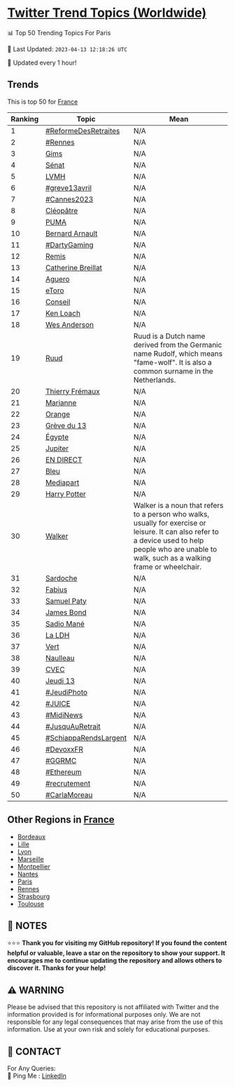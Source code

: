 [Twitter Trend Topics (Worldwide)](https://github.com/ErcinDedeoglu/Twitter-Trend-Topics)
==========


📊 Top 50 Trending Topics For Paris

📆 Last Updated: `2023-04-13 12:18:26 UTC`

🔧 Updated every 1 hour!


## Trends

This is top 50 for [France](</France>)

| Ranking | Topic | Mean |
| ------- | ------------ | ------------ |
| 1 | [#ReformeDesRetraites](http://twitter.com/search?q=%23ReformeDesRetraites) | N/A |
| 2 | [#Rennes](http://twitter.com/search?q=%23Rennes) | N/A |
| 3 | [Gims](http://twitter.com/search?q=Gims) | N/A |
| 4 | [Sénat](http://twitter.com/search?q=S%c3%a9nat) | N/A |
| 5 | [LVMH](http://twitter.com/search?q=LVMH) | N/A |
| 6 | [#greve13avril](http://twitter.com/search?q=%23greve13avril) | N/A |
| 7 | [#Cannes2023](http://twitter.com/search?q=%23Cannes2023) | N/A |
| 8 | [Cléopâtre](http://twitter.com/search?q=Cl%c3%a9op%c3%a2tre) | N/A |
| 9 | [PUMA](http://twitter.com/search?q=PUMA) | N/A |
| 10 | [Bernard Arnault](http://twitter.com/search?q=Bernard+Arnault) | N/A |
| 11 | [#DartyGaming](http://twitter.com/search?q=%23DartyGaming) | N/A |
| 12 | [Remis](http://twitter.com/search?q=Remis) | N/A |
| 13 | [Catherine Breillat](http://twitter.com/search?q=Catherine+Breillat) | N/A |
| 14 | [Aguero](http://twitter.com/search?q=Aguero) | N/A |
| 15 | [eToro](http://twitter.com/search?q=eToro) | N/A |
| 16 | [Conseil](http://twitter.com/search?q=Conseil) | N/A |
| 17 | [Ken Loach](http://twitter.com/search?q=Ken+Loach) | N/A |
| 18 | [Wes Anderson](http://twitter.com/search?q=Wes+Anderson) | N/A |
| 19 | [Ruud](http://twitter.com/search?q=Ruud) | Ruud is a Dutch name derived from the Germanic name Rudolf, which means "fame-wolf". It is also a common surname in the Netherlands. |
| 20 | [Thierry Frémaux](http://twitter.com/search?q=Thierry+Fr%c3%a9maux) | N/A |
| 21 | [Marianne](http://twitter.com/search?q=Marianne) | N/A |
| 22 | [Orange](http://twitter.com/search?q=Orange) | N/A |
| 23 | [Grève du 13](http://twitter.com/search?q=Gr%c3%a8ve+du+13) | N/A |
| 24 | [Égypte](http://twitter.com/search?q=%c3%89gypte) | N/A |
| 25 | [Jupiter](http://twitter.com/search?q=Jupiter) | N/A |
| 26 | [EN DIRECT](http://twitter.com/search?q=EN+DIRECT) | N/A |
| 27 | [Bleu](http://twitter.com/search?q=Bleu) | N/A |
| 28 | [Mediapart](http://twitter.com/search?q=Mediapart) | N/A |
| 29 | [Harry Potter](http://twitter.com/search?q=Harry+Potter) | N/A |
| 30 | [Walker](http://twitter.com/search?q=Walker) | Walker is a noun that refers to a person who walks, usually for exercise or leisure. It can also refer to a device used to help people who are unable to walk, such as a walking frame or wheelchair. |
| 31 | [Sardoche](http://twitter.com/search?q=Sardoche) | N/A |
| 32 | [Fabius](http://twitter.com/search?q=Fabius) | N/A |
| 33 | [Samuel Paty](http://twitter.com/search?q=Samuel+Paty) | N/A |
| 34 | [James Bond](http://twitter.com/search?q=James+Bond) | N/A |
| 35 | [Sadio Mané](http://twitter.com/search?q=Sadio+Man%c3%a9) | N/A |
| 36 | [La LDH](http://twitter.com/search?q=La+LDH) | N/A |
| 37 | [Vert](http://twitter.com/search?q=Vert) | N/A |
| 38 | [Naulleau](http://twitter.com/search?q=Naulleau) | N/A |
| 39 | [CVEC](http://twitter.com/search?q=CVEC) | N/A |
| 40 | [Jeudi 13](http://twitter.com/search?q=Jeudi+13) | N/A |
| 41 | [#JeudiPhoto](http://twitter.com/search?q=%23JeudiPhoto) | N/A |
| 42 | [#JUICE](http://twitter.com/search?q=%23JUICE) | N/A |
| 43 | [#MidiNews](http://twitter.com/search?q=%23MidiNews) | N/A |
| 44 | [#JusquAuRetrait](http://twitter.com/search?q=%23JusquAuRetrait) | N/A |
| 45 | [#SchiappaRendsLargent](http://twitter.com/search?q=%23SchiappaRendsLargent) | N/A |
| 46 | [#DevoxxFR](http://twitter.com/search?q=%23DevoxxFR) | N/A |
| 47 | [#GGRMC](http://twitter.com/search?q=%23GGRMC) | N/A |
| 48 | [#Ethereum](http://twitter.com/search?q=%23Ethereum) | N/A |
| 49 | [#recrutement](http://twitter.com/search?q=%23recrutement) | N/A |
| 50 | [#CarlaMoreau](http://twitter.com/search?q=%23CarlaMoreau) | N/A |



## Other Regions in [France](</France>)

* [Bordeaux](</France/Bordeaux.md>)
* [Lille](</France/Lille.md>)
* [Lyon](</France/Lyon.md>)
* [Marseille](</France/Marseille.md>)
* [Montpellier](</France/Montpellier.md>)
* [Nantes](</France/Nantes.md>)
* [Paris](</France/Paris.md>)
* [Rennes](</France/Rennes.md>)
* [Strasbourg](</France/Strasbourg.md>)
* [Toulouse](</France/Toulouse.md>)



## 📝 NOTES

⭐⭐⭐ **Thank you for visiting my GitHub repository! If you found the content helpful or valuable, leave a star on the repository to show your support. It encourages me to continue updating the repository and allows others to discover it. Thanks for your help!**


## ⚠️ WARNING

Please be advised that this repository is not affiliated with Twitter and the information provided is for informational purposes only. We are not responsible for any legal consequences that may arise from the use of this information. Use at your own risk and solely for educational purposes.


## 📨 CONTACT

 For Any Queries:  
            🏓 Ping Me : [LinkedIn](https://www.linkedin.com/in/ercindedeoglu/)
